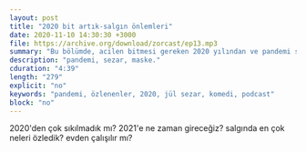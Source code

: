 ```yaml
---
layout: post
title: "2020 bit artık-salgın önlemleri"
date: 2020-11-10 14:30:30 +3000
file: https://archive.org/download/zorcast/ep13.mp3
summary: "Bu bölümde, acilen bitmesi gereken 2020 yılından ve pandemi sürecinden söz ediyoruz"
description: "pandemi, sezar, maske."
cduration: "4:39" 
length: "279"
explicit: "no" 
keywords: "pandemi, özlenenler, 2020, jül sezar, komedi, podcast"
block: "no" 
---
```




2020'den çok sıkılmadık mı? 2021'e ne zaman gireceğiz? salgında en çok neleri özledik? evden çalışılır mı?